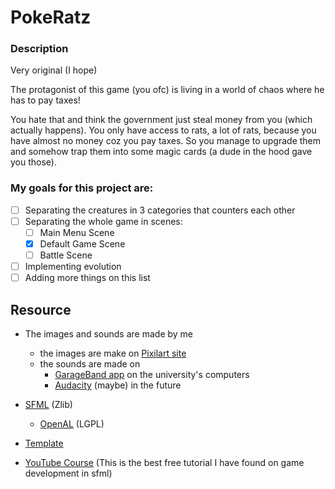 # PokeRatz

### Description

Very original (I hope)

The protagonist of this game (you ofc) is living in a world of chaos where he has to pay taxes!

You hate that and think the government just steal money from you (which actually happens).
You only have access to rats, a lot of rats, because you have almost no money coz you pay taxes.
So you manage to upgrade them and somehow trap them into some magic cards (a dude in the hood gave you those).

### My goals for this project are:

- [ ] Separating the creatures in 3 categories that counters each other
- [ ] Separating the whole game in scenes:
  - [ ] Main Menu Scene
  - [x] Default Game Scene
  - [ ] Battle Scene
- [ ] Implementing evolution
- [ ] Adding more things on this list

## Resource

- The images and sounds are made by me
  - the images are make on [Pixilart site](https://www.pixilart.com/)
  - the sounds are made on 
    - [GarageBand app](https://www.apple.com/mac/garageband/) on the university's computers
    - [Audacity](https://www.audacityteam.org/) (maybe) in the future

- [SFML](https://github.com/SFML/SFML/tree/2.6.1) (Zlib)
  - [OpenAL](https://openal-soft.org/) (LGPL)
- [Template](https://github.com/mcmarius/oop-template/tree/sfml)
- [YouTube Course](https://www.youtube.com/watch?v=S7lXSihz0ac&list=PL_xRyXins848nDj2v-TJYahzvs-XW9sVV) (This is the best free tutorial
I have found on game development in sfml)